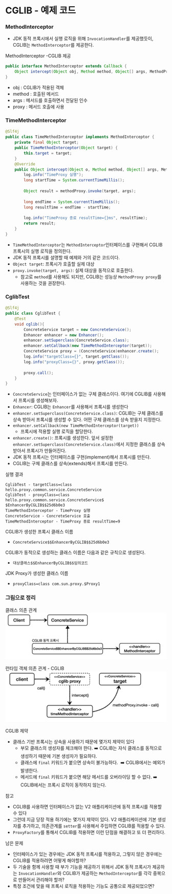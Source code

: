 # CGLIB - 예제 코드

### MethodInterceptor 

- JDK 동적 프록시에서 실행 로직을 위해 ``InvocationHandler``를 제공했듯이, CGLIB는 ``MethodInterceptor``를 제공한다.

MethodInterceptor -CGLIB 제공
```java
public interface MethodInterceptor extends Callback {
    Object intercept(Object obj, Method method, Object[] args, MethodProxy proxy) throws Throwable;
}
```
- obj : CGLIB가 적용된 객체
- method : 호출된 메서드
- args : 메서드를 호출하면서 전달된 인수
- proxy : 메서드 호출에 사용

### TimeMethodInterceptor

```java
@Slf4j
public class TimeMethodInterceptor implements MethodInterceptor {
    private final Object target;
    public TimeMethodInterceptor(Object target) {
        this.target = target;
    }
    @Override
    public Object intercept(Object o, Method method, Object[] args, MethodProxy methodProxy) throws Throwable {
        log.info("TimeProxy 실행");
        long startTime = System.currentTimeMillis();

        Object result = methodProxy.invoke(target, args);

        long endTime = System.currentTimeMillis();
        long resultTime = endTime - startTime;

        log.info("TimeProxy 종료 resultTime={}ms", resultTime);
        return result;
    }
}
```
- ``TimeMethodInterceptor``는 ``MethodInterceptor``인터페이스를 구현해서 CGLIB 프록시의 실행 로직을 정의한다.
- JDK 동적 프록시를 설명할 때 예제와 거의 같은 코드이다.
- ``Object target``: 프록시가 호출할 실제 대상
- ``proxy.invoke(target, args)``: 실제 대상을 동적으로 호출한다.
  - 참고로 ``method``를 사용해도 되지만, CGLIB는 성능상 ``MethodProxy proxy``를 사용하는 것을 권장한다.

### CglibTest

```java
@Slf4j
public class CglibTest {
    @Test
    void cglib(){
        ConcreteService target = new ConcreteService();
        Enhancer enhancer = new Enhancer();
        enhancer.setSuperclass(ConcreteService.class);
        enhancer.setCallback(new TimeMethodInterceptor(target));
        ConcreteService proxy = (ConcreteService)enhancer.create();
        log.info("targetClass={}", target.getClass());
        log.info("proxyClass={}", proxy.getClass());

        proxy.call();
    }
}
```
- ``ConcreteService``는 인터페이스가 없는 구체 클래스이다. 여기에 CGLIB를 사용해서 프록시를 생성해보자.
- ``Enhancer``: CGLIB는 ``Enhancer``를 사용해서 프록시를 생성한다
- ``enhancer.setSuperclass(ConcreteService.class)``: CGLIB는 구체 클래스를 상속 받아서 프록시를 생성할 수 있다. 
  어떤 구체 클래스를 상속 받을지 지정한다.
- ``enhancer.setCallback(new TimeMethodInterceptor(target))``
  - 프록시에 적용할 실행 로직을 할당한다.
- ``enhancer.create()``: 프록시를 생성한다. 앞서 설정한 ``enhancer.setSuperclass(ConcreteService.class)``에서 
  지정한 클래스를 상속 받아서 프록시가 만들어진다.
- JDK 동적 프록시는 인터페이스를 구현(implement)해서 프록시를 만든다. 
- CGLIB는 구체 클래스를 상속(extends)해서 프록시를 만든다.

실행 결과
```text
CglibTest - targetClass=class hello.proxy.common.service.ConcreteService
CglibTest - proxyClass=class hello.proxy.common.service.ConcreteService$
$EnhancerByCGLIB$$25d6b0e3
TimeMethodInterceptor - TimeProxy 실행
ConcreteService - ConcreteService 호출
TimeMethodInterceptor - TimeProxy 종료 resultTime=9
```

CGLIB가 생성한 프록시 클래스 이름
- ``ConcreteService$$EnhancerByCGLIB$$25d6b0e3``

CGLIB가 동적으로 생성하는 클래스 이름은 다음과 같은 규칙으로 생성된다.
- ``대상클래스$$EnhancerByCGLIB$$임의코드``

JDK Proxy가 생성한 클래스 이름
- ``proxyClass=class com.sun.proxy.$Proxy1``

### 그림으로 정리

클래스 의존 관계
![9.png](Image%2F9.png)

런타임 객체 의존 관계 - CGLIB
![10.png](Image%2F10.png)

CGLIB 제약
- 클래스 기반 프록시는 상속을 사용하기 때문에 몇가지 제약이 있다
  - 부모 클래스의 생성자를 체크해야 한다. ➡️ CGLIB는 자식 클래스를 동적으로 생성하기 때문에 기본 생성자가 필요하다.
  - 클래스에 ``final`` 키워드가 붙으면 상속이 불가능하다. ️ ➡️ CGLIB에서는 예외가 발생한다. 
  - 메서드에 ``final`` 키워드가 붙으면 해당 메서드를 오버라이딩 할 수 없다. ➡️ CGLIB에서는 프록시 로직이 동작하지 않는다.

참고
- CGLIB를 사용하면 인터페이스가 없는 V2 애플리케이션에 동적 프록시를 적용할 수 있다
- 그런데 지금 당장 적용 하기에는 몇가지 제약이 있다. V2 애플리케이션에 기본 생성자를 추가하고, 의존관계를 ``setter``를 사용해서 
  주입하면 CGLIB를 적용할 수 있다. 
- ``ProxyFactory``를 통해서 CGLIB를 적용하면 이런 단점을 해결하고 또 더 편리하다.

남은 문제
- 인터페이스가 있는 경우에는 JDK 동적 프록시를 적용하고, 그렇지 않은 경우에는 CGLIB를 적용하려면 어떻게 해야할까?
- 두 기술을 함께 사용할 때 부가 기능을 제공하기 위해서 JDK 동적 프록시가 제공하는 ``InvocationHandler``와 
  CGLIB가 제공하는 ``MethodInterceptor``를 각각 중복으로 만들어서 관리해야 할까?
- 특정 조건에 맞을 때 프록시 로직을 적용하는 기능도 공통으로 제공되었으면?

